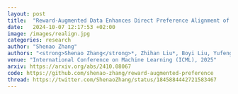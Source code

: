 ```yaml
---
layout: post
title:  "Reward-Augmented Data Enhances Direct Preference Alignment of LLMs"
date:   2024-10-07 12:17:53 +02:00
image: /images/realign.jpg
categories: research
author: "Shenao Zhang"
authors: "<strong>Shenao Zhang</strong>*, Zhihan Liu*, Boyi Liu, Yufeng Zhang, Yingxiang Yang, Yongfei Liu, Liyu Chen, Tao Sun, Zhaoran Wang"
venue: "International Conference on Machine Learning (ICML), 2025"
arxiv: https://arxiv.org/abs/2410.08067
code: https://github.com/shenao-zhang/reward-augmented-preference
thread: https://twitter.com/ShenaoZhang/status/1845884442721583467
---
```


